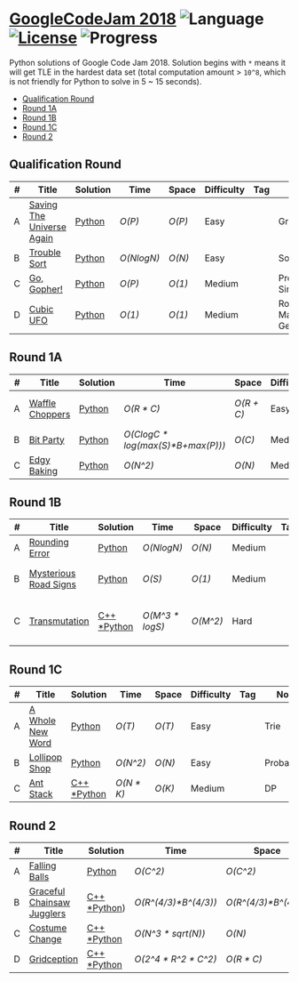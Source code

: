# [GoogleCodeJam 2018](https://codejam.withgoogle.com/2018/challenges) ![Language](https://img.shields.io/badge/language-Python-orange.svg) [![License](https://img.shields.io/badge/license-MIT-blue.svg)](./LICENSE) ![Progress](https://img.shields.io/badge/progress-17%20%2F%2017-ff69b4.svg)

Python solutions of Google Code Jam 2018. Solution begins with `*` means it will get TLE in the hardest data set (total computation amount > `10^8`, which is not friendly for Python to solve in 5 ~ 15 seconds).

* [Qualification Round](https://github.com/kamyu104/GoogleCodeJam-2018#qualification-round)
* [Round 1A](https://github.com/kamyu104/GoogleCodeJam-2018#round-1a)
* [Round 1B](https://github.com/kamyu104/GoogleCodeJam-2018#round-1b)
* [Round 1C](https://github.com/kamyu104/GoogleCodeJam-2018#round-1c)
* [Round 2](https://github.com/kamyu104/GoogleCodeJam-2018#round-2)

## Qualification Round
| # | Title | Solution | Time | Space | Difficulty | Tag | Note |
|---| ----- | -------- | ---- | ----- | ---------- | --- | ---- |
|A| [Saving The Universe Again](https://codejam.withgoogle.com/2018/challenges/00000000000000cb/dashboard)| [Python](./Qualification%20Round/saving-the-universe-again.py)| _O(P)_ | _O(P)_ | Easy | | Greedy |
|B| [Trouble Sort](https://codejam.withgoogle.com/2018/challenges/00000000000000cb/dashboard/00000000000079cb)| [Python](./Qualification%20Round/trouble-sort.py)| _O(NlogN)_ | _O(N)_ | Easy | | Sort |
|C| [Go, Gopher!](https://codejam.withgoogle.com/2018/challenges/00000000000000cb/dashboard/0000000000007a30)| [Python](./Qualification%20Round/go-gopher.py)| _O(P)_ | _O(1)_ | Medium | | Probability, Simulation |
|D| [Cubic UFO](https://codejam.withgoogle.com/2018/challenges/00000000000000cb/dashboard/00000000000079cc)| [Python](./Qualification%20Round/cubic-ufo.py) |  _O(1)_ | _O(1)_ | Medium | | Rotation Matrix, Geometry |

## Round 1A
| # | Title | Solution | Time | Space | Difficulty | Tag | Note |
|---| ----- | -------- | ---- | ----- | ---------- | --- | ---- |
|A| [Waffle Choppers](https://codejam.withgoogle.com/2018/challenges/0000000000007883/dashboard)| [Python](./Round%201A/waffle-choppers.py)| _O(R * C)_ | _O(R + C)_ | Easy | | Array, Accumulation Sum |
|B| [Bit Party](https://codejam.withgoogle.com/2018/challenges/0000000000007883/dashboard/000000000002fff6)| [Python](./Round%201A/bit-party.py)| _O(ClogC * log(max(S)*B+max(P)))_ | _O(C)_ | Medium | | Binary Search |
|C| [Edgy Baking](https://codejam.withgoogle.com/2018/challenges/0000000000007883/dashboard/000000000002fff7)| [Python](./Round%201A/edgy-baking.py)| _O(N^2)_ | _O(N)_ | Medium | | Intervals |

## Round 1B
| # | Title | Solution | Time | Space | Difficulty | Tag | Note |
|---| ----- | -------- | ---- | ----- | ---------- | --- | ---- |
|A| [Rounding Error](https://codejam.withgoogle.com/2018/challenges/0000000000007764/dashboard)| [Python](./Round%201B/rounding-error.py)| _O(NlogN)_ | _O(N)_ | Medium | | Greedy, Memoization |
|B| [Mysterious Road Signs](https://codejam.withgoogle.com/2018/challenges/0000000000007764/dashboard/000000000003675b)| [Python](./Round%201B/mysterious-road-signs.py)| _O(S)_ | _O(1)_ | Medium | | Graph, Sliding Window |
|C| [Transmutation](https://codejam.withgoogle.com/2018/challenges/0000000000007764/dashboard/000000000003675c)| [C++](./Round%201B/transmutation.cpp) [*Python](./Round%201B/transmutation.py)| _O(M^3 * logS)_ | _O(M^2)_ | Hard | | Binary Search, Overflow Pruning |

## Round 1C
| # | Title | Solution | Time | Space | Difficulty | Tag | Note |
|---| ----- | -------- | ---- | ----- | ---------- | --- | ---- |
|A| [A Whole New Word](https://codejam.withgoogle.com/2018/challenges/0000000000007765/dashboard)| [Python](./Round%201C/a-whole-new-word.py)| _O(T)_ | _O(T)_ | Easy | | Trie |
|B| [Lollipop Shop](https://codejam.withgoogle.com/2018/challenges/0000000000007765/dashboard/000000000003e068)| [Python](./Round%201C/lollipop-shop.py)| _O(N^2)_ | _O(N)_ | Easy | | Probability |
|C| [Ant Stack](https://codejam.withgoogle.com/2018/challenges/0000000000007765/dashboard/000000000003e0a8)| [C++](./Round%201C/ant-stack.cpp) [*Python](./Round%201C/ant-stack.py)| _O(N * K)_ | _O(K)_ | Medium | | DP |

## Round 2
| # | Title | Solution | Time | Space | Difficulty | Tag | Note |
|---| ----- | -------- | ---- | ----- | ---------- | --- | ---- |
|A| [Falling Balls](https://codejam.withgoogle.com/2018/challenges/0000000000007706/dashboard)| [Python](./Round%202/falling-balls.py)| _O(C^2)_ | _O(C^2)_ | Easy | | Greedy |
|B| [Graceful Chainsaw Jugglers](https://codejam.withgoogle.com/2018/challenges/0000000000007706/dashboard/00000000000459f3)| [C++](./Round%202/graceful-chainsaw-jugglers.cpp) [*Python](./Round%202/graceful-chainsaw-jugglers.py))| _O(R^(4/3)*B^(4/3))_ | _O(R^(4/3)*B^(4/3))_ | Medium | | Memoization |
|C| [Costume Change](https://codejam.withgoogle.com/2018/challenges/0000000000007706/dashboard/0000000000045875)| [C++](./Round%202/costume-change.cpp) [*Python](./Round%202/costume-change.py)| _O(N^3 * sqrt(N))_ | _O(N)_ | Medium | | Bipartite Matching |
|D| [Gridception](https://codejam.withgoogle.com/2018/challenges/0000000000007706/dashboard/00000000000459f4)| [C++](./Round%202/gridception.cpp) [*Python](./Round%202/gridception.py)| _O(2^4 * R^2 * C^2)_ | _O(R * C)_ | Medium | | Graph, DFS |
